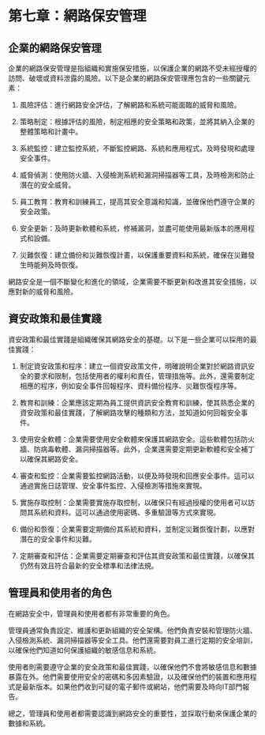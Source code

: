 # 第七章：網路保安管理

## 企業的網路保安管理

企業的網路保安管理是指組織和實施保安措施，以保護企業的網路不受未經授權的訪問、破壞或資料泄露的風險。以下是企業的網路保安管理應包含的一些關鍵元素：

1. 風險評估：進行網路安全評估，了解網路和系統可能面臨的威脅和風險。

2. 策略制定：根據評估的風險，制定相應的安全策略和政策，並將其納入企業的整體策略和計畫中。

3. 系統監控：建立監控系統，不斷監控網路、系統和應用程式，及時發現和處理安全事件。

4. 威脅偵測：使用防火牆、入侵檢測系統和漏洞掃描器等工具，及時檢測和防止潛在的安全威脅。

5. 員工教育：教育和訓練員工，提高其安全意識和知識，並確保他們遵守企業的安全政策。

6. 安全更新：及時更新軟體和系統，修補漏洞，並盡可能使用最新版本的應用程式和設備。

7. 災難恢復：建立備份和災難恢復計畫，以保護重要資料和系統，確保在災難發生時能夠及時恢復。

網路安全是一個不斷變化和進化的領域，企業需要不斷更新和改進其安全措施，以應對新的威脅和風險。


## 資安政策和最佳實踐

資安政策和最佳實踐是組織確保其網路安全的基礎。以下是一些企業可以採用的最佳實踐：

1. 制定資安政策和程序：建立一個資安政策文件，明確說明企業對於網路資訊安全的要求和限制，包括使用者的權利和責任，管理措施等。此外，還需要制定相應的程序，例如安全事件回報程序、資料備份程序、災難恢復程序等。

2. 教育和訓練：企業應該定期為員工提供資訊安全教育和訓練，使其熟悉企業的資安政策和最佳實踐，了解網路攻擊的種類和方法，並知道如何回報安全事件。

3. 使用安全軟體：企業需要使用安全軟體來保護其網路安全。這些軟體包括防火牆、防病毒軟體、漏洞掃描器等。此外，企業還需要定期更新軟體和安全補丁以確保其網路安全。

4. 審查和監控：企業需要監控網路活動，以便及時發現和回應安全事件。這可以通過實施日誌管理、安全事件監控、入侵檢測等措施來實現。

5. 實施存取控制：企業需要實施存取控制，以確保只有經過授權的使用者可以訪問其系統和資料。這可以通過使用密碼、多重驗證等方式來實現。

6. 備份和恢復：企業需要定期備份其系統和資料，並制定災難恢復計劃，以應對潛在的安全事件和災難。

7. 定期審查和評估：企業需要定期審查和評估其資安政策和最佳實踐，以確保其仍然有效且符合最新的安全標準和法律法規。


## 管理員和使用者的角色

在網路安全中，管理員和使用者都有非常重要的角色。

管理員通常負責設定、維護和更新組織的安全架構。他們負責安裝和管理防火牆、入侵檢測系統、漏洞掃描器等安全工具。他們還需要對員工進行定期的安全培訓，以確保他們知道如何保護組織的敏感信息和系統。

使用者則需要遵守企業的安全政策和最佳實踐，以確保他們不會將敏感信息和數據暴露在外。他們需要使用安全的密碼和多因素驗證，以及確保他們的裝置和應用程式是最新版本。如果他們收到可疑的電子郵件或網站，他們需要及時向IT部門報告。

總之，管理員和使用者都需要認識到網路安全的重要性，並採取行動來保護企業的數據和系統。